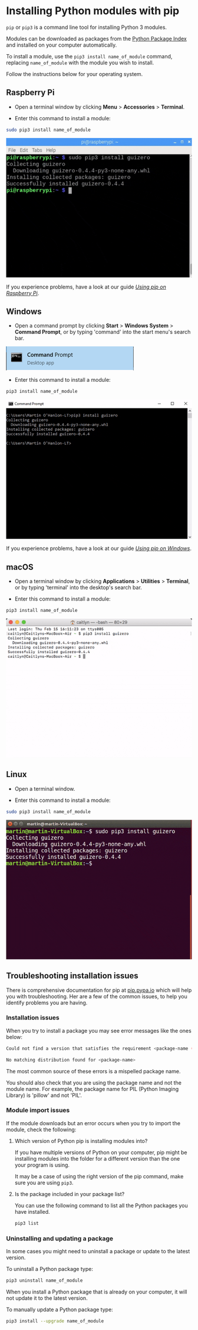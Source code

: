 # Installing Python modules with pip

`pip` or `pip3` is a command line tool for installing Python 3 modules.

Modules can be downloaded as packages from the [Python Package Index](https://pypi.python.org/pypi) and installed on your computer automatically.

To install a module, use the `pip3 install name_of_module` command, replacing `name_of_module` with the module you wish to install.

Follow the instructions below for your operating system.

## Raspberry Pi

+ Open a terminal window by clicking **Menu** > **Accessories** > **Terminal**.

+ Enter this command to install a module:

```bash
sudo pip3 install name_of_module
```

![pi pip install](images/pi_pip_install.gif)

If you experience problems, have a look at our guide [_Using pip on Raspberry Pi_](https://projects.raspberrypi.org/en/projects/using-pip-on-raspberry-pi).

## Windows

+ Open a command prompt by clicking **Start** > **Windows System** > **Command Prompt**, or by typing 'command' into the start menu's search bar.

![windows command prompt](images/windows_command_prompt_app.PNG)

+ Enter this command to install a module:

```bash
pip3 install name_of_module
```

![windows pip install](images/windows_pip_install.gif)

If you experience problems, have a look at our guide [_Using pip on Windows_](https://projects.raspberrypi.org/en/projects/using-pip-on-windows).

## macOS

+ Open a terminal window by clicking **Applications** > **Utilities** > **Terminal**, or by typing 'terminal' into the desktop's search bar.

+ Enter this command to install a module:

```bash
pip3 install name_of_module
```

![mac pip install](images/mac_pip_install.gif)

## Linux

+ Open a terminal window.

+ Enter this command to install a module:

```bash
sudo pip3 install name_of_module
```

![linux pip install](images/linux_pip_install.gif)

## Troubleshooting installation issues

There is comprehensive documentation for pip at [pip.pypa.io](https://pip.pypa.io) which will help you with troubleshooting. Her are a few of the common issues, to help you identify problems you are having.

### Installation issues

When you try to install a package you may see error messages like the ones below:

```bash
Could not find a version that satisfies the requirement <package-name (from versions: )>
```

```bash
No matching distribution found for <package-name>
```

The most common source of these errors is a mispelled package name. 

You should also check that you are using the package name and not the module name. For example, the package name for PIL (Python Imaging Library) is 'pillow' and not 'PIL'. 

### Module import issues

If the module downloads but an error occurs when you try to import the module, check the following:

1. Which version of Python pip is installing modules into?

    If you have multiple versions of Python on your computer, pip might be installing modules into the folder for a different version than the one your program is using. 

    It may be a case of using the right version of the pip command, make sure you are using `pip3`. 

2. Is the package included in your package list?

    You can use the following command to list all the Python packages you have installed. 

    ```bash
    pip3 list
    ```

### Uninstalling and updating a package

In some cases you might need to uninstall a package or update to the latest version. 

To uninstall a Python package type:

```bash
pip3 uninstall name_of_module
```

When you install a Python package that is already on your computer, it will not update it to the latest version. 

To manually update a Python package type:

```bash
pip3 install --upgrade name_of_module 
```